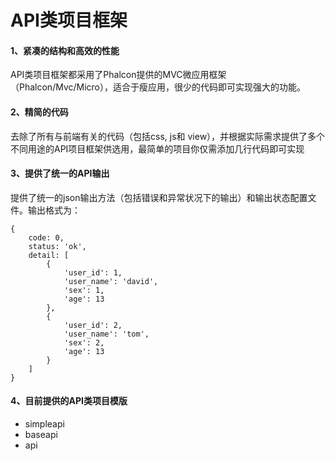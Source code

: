 # API类项目框架

#### 1、紧凑的结构和高效的性能

API类项目框架都采用了Phalcon提供的MVC微应用框架（Phalcon/Mvc/Micro），适合于瘦应用，很少的代码即可实现强大的功能。

#### 2、精简的代码

去除了所有与前端有关的代码（包括css, js和 view），并根据实际需求提供了多个不同用途的API项目框架供选用，最简单的项目你仅需添加几行代码即可实现

#### 3、提供了统一的API输出

提供了统一的json输出方法（包括错误和异常状况下的输出）和输出状态配置文件。输出格式为：

```
{
    code: 0,
    status: 'ok',
    detail: [
        {
            'user_id': 1,
            'user_name': 'david',
            'sex': 1,
            'age': 13
        },
        {
            'user_id': 2,
            'user_name': 'tom',
            'sex': 2,
            'age': 13
        }
    ]
}
```

#### 4、目前提供的API类项目模版
* simpleapi
* baseapi
* api


